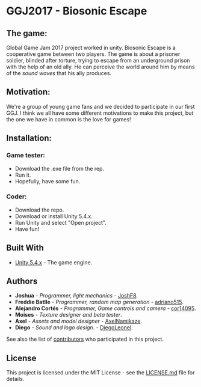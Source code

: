 # GGJ2017 - Biosonic Escape
## The game:
Global Game Jam 2017 project worked in unity. 
Biosonic Escape is a cooperative game between two players. The game is about a prisoner soldier, blinded after torture, trying to escape from an underground prison with the help of an old ally. He can perceive the world around him by means of the *sound waves* that his ally produces. 

## Motivation:
We're a group of young game fans and we decided to participate in our first GGJ. I think we all have some different motivations to make this project, but the one we have in common is the love for games!

## Installation:
### Game tester:
* Download the .exe file from the rep.
* Run it.
* Hopefully, have some fun.

### Coder:
* Download the repo.
* Download or install Unity 5.4.x.
* Run Unity and select "Open project".
* Have fun!

## Built With
* [Unity 5.4.x](https://unity3d.com/get-unity/download/archive?_ga=1.57440362.1736976077.1484983193) - The game engine.

## Authors

* **Joshua** - *Programmer, light mechanics* - [JoshF8](https://github.com/JoshF8).
* **Freddie Batlle** - *Programmer, random map generation* - [adriano515](https://github.com/adriano515).
* **Alejandro Cortés** - *Programmer, Game controls and camera* - [cor14095](https://github.com/cor14095).
* **Moises** - *Texture designer and beta tester*.
* **Axel** - *Assets and model designer* - [AxelNamikaze](https://github.com/AxelNamikaze).
* **Diego** - *Sound and logo design*. - [DiegoLeonel](https://github.com/DiegoLeonel).

See also the list of [contributors](https://github.com/your/project/contributors) who participated in this project.

## License

This project is licensed under the MIT License - see the [LICENSE.md](LICENSE.md) file for details.
